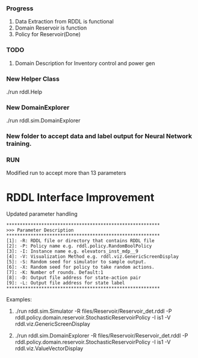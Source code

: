### Progress
1. Data Extraction from RDDL is functional
2. Domain Reservoir is function
3. Policy for Reservoir(Done)

### TODO
1. Domain Description for Inventory control and power gen

### New Helper Class
./run rddl.Help

### New DomainExplorer
./run rddl.sim.DomainExplorer

### New folder to accept data and label output for Neural Network training.

### RUN
Modified run to accept more than 13 parameters

RDDL Interface Improvement
===============================================

Updated parameter handling

```
*********************************************************
>>> Parameter Description
*********************************************************
[1]: -R: RDDL file or directory that contains RDDL file
[2]: -P: Policy name e.g. rddl.policy.RandomBoolPolicy
[3]: -I: Instance name e.g. elevators_inst_mdp__9
[4]: -V: Visualization Method e.g. rddl.viz.GenericScreenDisplay
[5]: -S: Random seed for simulator to sample output.
[6]: -X: Random seed for policy to take random actions.
[7]: -K: Number of rounds. Default:1
[8]: -D: Output file address for state-action pair
[9]: -L: Output file address for state label
*********************************************************
```

Examples:

1. ./run rddl.sim.Simulator -R files/Reservoir/Reservoir_det.rddl -P rddl.policy.domain.reservoir.StochasticReservoirPolicy -I is1 -V rddl.viz.GenericScreenDisplay

2. ./run rddl.sim.DomainExplorer -R files/Reservoir/Reservoir_det.rddl -P rddl.policy.domain.reservoir.StochasticReservoirPolicy -I is1 -V rddl.viz.ValueVectorDisplay
